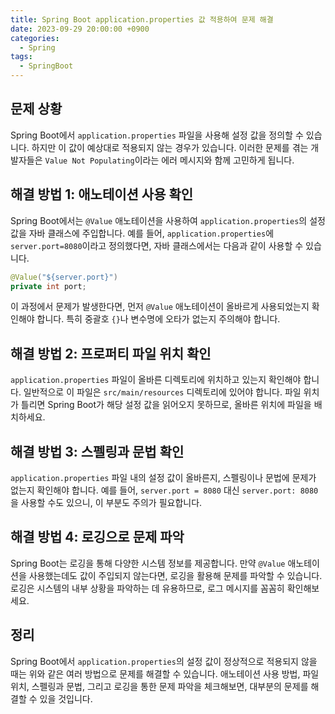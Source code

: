 ```yaml
---
title: Spring Boot application.properties 값 적용하여 문제 해결
date: 2023-09-29 20:00:00 +0900
categories:
  - Spring
tags:
  - SpringBoot
---
```

## 문제 상황

Spring Boot에서 `application.properties` 파일을 사용해 설정 값을 정의할 수 있습니다. 하지만 이 값이 예상대로 적용되지 않는 경우가 있습니다. 이러한 문제를 겪는 개발자들은 `Value Not Populating`이라는 에러 메시지와 함께 고민하게 됩니다. 

## 해결 방법 1: 애노테이션 사용 확인

Spring Boot에서는 `@Value` 애노테이션을 사용하여 `application.properties`의 설정 값을 자바 클래스에 주입합니다. 예를 들어, `application.properties`에 `server.port=8080`이라고 정의했다면, 자바 클래스에서는 다음과 같이 사용할 수 있습니다.

```java
@Value("${server.port}")
private int port;
```

이 과정에서 문제가 발생한다면, 먼저 `@Value` 애노테이션이 올바르게 사용되었는지 확인해야 합니다. 특히 중괄호 `{}`나 변수명에 오타가 없는지 주의해야 합니다.

## 해결 방법 2: 프로퍼티 파일 위치 확인

`application.properties` 파일이 올바른 디렉토리에 위치하고 있는지 확인해야 합니다. 일반적으로 이 파일은 `src/main/resources` 디렉토리에 있어야 합니다. 파일 위치가 틀리면 Spring Boot가 해당 설정 값을 읽어오지 못하므로, 올바른 위치에 파일을 배치하세요.

## 해결 방법 3: 스펠링과 문법 확인

`application.properties` 파일 내의 설정 값이 올바른지, 스펠링이나 문법에 문제가 없는지 확인해야 합니다. 예를 들어, `server.port = 8080` 대신 `server.port: 8080`을 사용할 수도 있으니, 이 부분도 주의가 필요합니다.

## 해결 방법 4: 로깅으로 문제 파악

Spring Boot는 로깅을 통해 다양한 시스템 정보를 제공합니다. 만약 `@Value` 애노테이션을 사용했는데도 값이 주입되지 않는다면, 로깅을 활용해 문제를 파악할 수 있습니다. 로깅은 시스템의 내부 상황을 파악하는 데 유용하므로, 로그 메시지를 꼼꼼히 확인해보세요.

## 정리

Spring Boot에서 `application.properties`의 설정 값이 정상적으로 적용되지 않을 때는 위와 같은 여러 방법으로 문제를 해결할 수 있습니다. 애노테이션 사용 방법, 파일 위치, 스펠링과 문법, 그리고 로깅을 통한 문제 파악을 체크해보면, 대부분의 문제를 해결할 수 있을 것입니다.